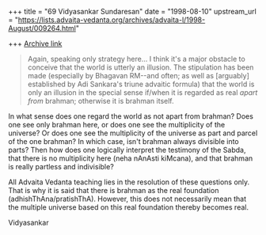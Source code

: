 +++
title = "69 Vidyasankar Sundaresan"
date = "1998-08-10"
upstream_url = "https://lists.advaita-vedanta.org/archives/advaita-l/1998-August/009264.html"

+++
[Archive link](https://lists.advaita-vedanta.org/archives/advaita-l/1998-August/009264.html)

> Again, speaking only strategy here...  I think it's a major obstacle to
> conceive that the world is utterly an illusion.  The stipulation has
> been
> made (especially by Bhagavan RM--and often; as well as [arguably]
> established
> by Adi Sankara's triune advaitic formula) that the world is only an
> illusion
> in the special sense if/when it is regarded as real *apart from*
> brahman;
> otherwise it is brahman itself.

In what sense does one regard the world as not apart from brahman? Does
one see only brahman here, or does one see the multiplicity of the
universe? Or does one see the multiplicity of the universe as part and
parcel of the one brahman? In which case, isn't brahman always divisible
into parts? Then how does one logically interpret the testimony of the
Sabda, that there is no multiplicity here (neha nAnAsti kiMcana), and that
brahman is really partless and indivisible?

All Advaita Vedanta teaching lies in the resolution of these questions
only. That is why it is said that there is brahman as the real foundation
(adhishThAna/pratishThA). However, this does not necessarily mean that the
multiple universe based on this real foundation thereby becomes real.

Vidyasankar

